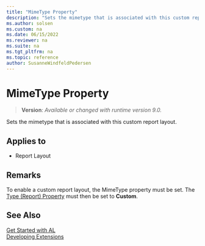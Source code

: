 ```yaml
---
title: "MimeType Property"
description: "Sets the mimetype that is associated with this custom report layout."
ms.author: solsen
ms.custom: na
ms.date: 06/15/2022
ms.reviewer: na
ms.suite: na
ms.tgt_pltfrm: na
ms.topic: reference
author: SusanneWindfeldPedersen
---
```

[//]: # (START>DO_NOT_EDIT)
[//]: # (IMPORTANT:Do not edit any of the content between here and the END>DO_NOT_EDIT.)
[//]: # (Any modifications should be made in the .xml files in the ModernDev repo.)
# MimeType Property
> **Version**: _Available or changed with runtime version 9.0._

Sets the mimetype that is associated with this custom report layout.

## Applies to
-   Report Layout

[//]: # (IMPORTANT: END>DO_NOT_EDIT)

## Remarks

To enable a custom report layout, the MimeType property must be set. The [Type (Report) Property](devenv-type-report-property.md) must then be set to **Custom**.

## See Also

[Get Started with AL](../devenv-get-started.md)  
[Developing Extensions](../devenv-dev-overview.md)  